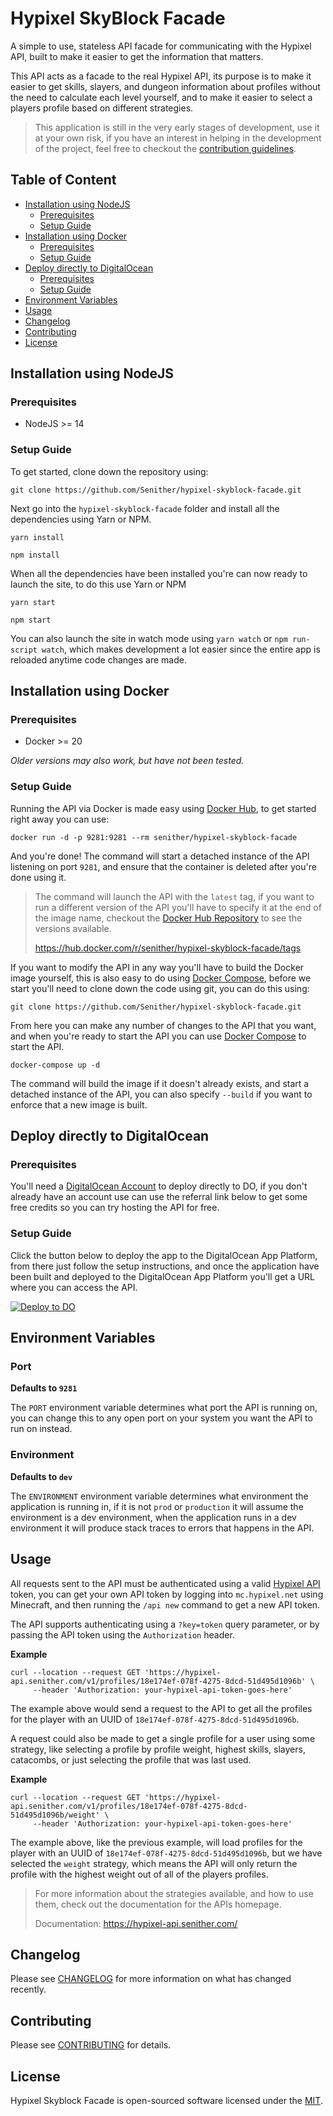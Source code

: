 # Hypixel SkyBlock Facade

A simple to use, stateless API facade for communicating with the Hypixel API, built to make it easier to get the information that matters.

This API acts as a facade to the real Hypixel API, its purpose is to make it easier to get skills, slayers, and dungeon information about profiles without the need to calculate each level yourself, and to make it easier to select a players profile based on different strategies.

> This application is still in the very early stages of development, use it at your own risk, if you have an interest in helping in the development of the project, feel free to checkout the [contribution guidelines](CONTRIBUTING.md).

## Table of Content

- [Installation using NodeJS](#installation-using-nodejs)
  - [Prerequisites](#prerequisites)
  - [Setup Guide](#setup-guide)
- [Installation using Docker](#installation-using-docker)
  - [Prerequisites](#prerequisites-1)
  - [Setup Guide](#setup-guide-1)
- [Deploy directly to DigitalOcean](#deploy-directly-to-digitalocean)
  - [Prerequisites](#prerequisites-2)
  - [Setup Guide](#setup-guide-2)
- [Environment Variables](#environment-variables)
- [Usage](#usage)
- [Changelog](#changelog)
- [Contributing](#contributing)
- [License](#License)

## Installation using NodeJS

### Prerequisites

- NodeJS >= 14

### Setup Guide

To get started, clone down the repository using:

    git clone https://github.com/Senither/hypixel-skyblock-facade.git

Next go into the `hypixel-skyblock-facade` folder and install all the dependencies using Yarn or NPM.

    yarn install

    npm install

When all the dependencies have been installed you're can now ready to launch the site, to do this use Yarn or NPM

    yarn start

    npm start

You can also launch the site in watch mode using `yarn watch` or `npm run-script watch`, which makes development a lot easier since the entire app is reloaded anytime code changes are made.

## Installation using Docker

### Prerequisites

- Docker >= 20

_Older versions may also work, but have not been tested._

### Setup Guide

Running the API via Docker is made easy using [Docker Hub](https://hub.docker.com/r/senither/hypixel-skyblock-facade), to get started right away you can use:

    docker run -d -p 9281:9281 --rm senither/hypixel-skyblock-facade

And you're done! The command will start a detached instance of the API listening on port `9281`, and ensure that the container is deleted after you're done using it.

> The command will launch the API with the `latest` tag, if you want to run a different version of the API you'll have to specify it at the end of the image name, checkout the [Docker Hub Repository](https://hub.docker.com/r/senither/hypixel-skyblock-facade) to see the versions available.
>
> https://hub.docker.com/r/senither/hypixel-skyblock-facade/tags

If you want to modify the API in any way you'll have to build the Docker image yourself, this is also easy to do using [Docker Compose](https://docs.docker.com/compose/), before we start you'll need to clone down the code using git, you can do this using:

    git clone https://github.com/Senither/hypixel-skyblock-facade.git

From here you can make any number of changes to the API that you want, and when you're ready to start the API you can use [Docker Compose](https://docs.docker.com/compose/) to start the API.

    docker-compose up -d

The command will build the image if it doesn't already exists, and start a detached instance of the API, you can also specify `--build` if you want to enforce that a new image is built.

## Deploy directly to DigitalOcean

### Prerequisites

You'll need a [DigitalOcean Account](https://m.do.co/c/9f589c4101c3) to deploy directly to DO, if you don't already have an account use can use the referral link below to get some free credits so you can try hosting the API for free.

### Setup Guide

Click the button below to deploy the app to the DigitalOcean App Platform, from there just follow the setup instructions, and once the application have been built and deployed to the DigitalOcean App Platform you'll get a URL where you can access the API.

[![Deploy to DO](https://www.deploytodo.com/do-btn-blue.svg)](https://cloud.digitalocean.com/apps/new?repo=https://github.com/Senither/hypixel-skyblock-facade/tree/master)

## Environment Variables

### Port

**Defaults to `9281`**

The `PORT` environment variable determines what port the API is running on, you can change this to any open port on your system you want the API to run on instead.

### Environment

**Defaults to `dev`**

The `ENVIRONMENT` environment variable determines what environment the application is running in, if it is not `prod` or `production` it will assume the environment is a dev environment, when the application runs in a dev environment it will produce stack traces to errors that happens in the API.

## Usage

All requests sent to the API must be authenticated using a valid [Hypixel API](https://api.hypixel.net/) token, you can get your own API token by logging into `mc.hypixel.net` using Minecraft, and then running the `/api new` command to get a new API token.

The API supports authenticating using a `?key=token` query parameter, or by passing the API token using the `Authorization` header.

**Example**

    curl --location --request GET 'https://hypixel-api.senither.com/v1/profiles/18e174ef-078f-4275-8dcd-51d495d1096b' \
         --header 'Authorization: your-hypixel-api-token-goes-here'

The example above would send a request to the API to get all the profiles for the player with an UUID of `18e174ef-078f-4275-8dcd-51d495d1096b`.

A request could also be made to get a single profile for a user using some strategy, like selecting a profile by profile weight, highest skills, slayers, catacombs, or just selecting the profile that was last used.

**Example**

    curl --location --request GET 'https://hypixel-api.senither.com/v1/profiles/18e174ef-078f-4275-8dcd-51d495d1096b/weight' \
         --header 'Authorization: your-hypixel-api-token-goes-here'

The example above, like the previous example, will load profiles for the player with an UUID of `18e174ef-078f-4275-8dcd-51d495d1096b`, but we have selected the `weight` strategy, which means the API will only return the profile with the highest weight out of all of the players profiles.

> For more information about the strategies available, and how to use them, check out the documentation for the APIs homepage.
>
> Documentation: https://hypixel-api.senither.com/

## Changelog

Please see [CHANGELOG](CHANGELOG.md) for more information on what has changed recently.

## Contributing

Please see [CONTRIBUTING](CONTRIBUTING.md) for details.

## License

Hypixel Skyblock Facade is open-sourced software licensed under the [MIT](https://opensource.org/licenses/MIT).
